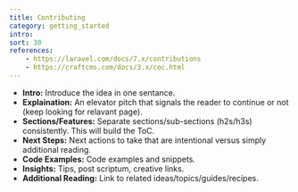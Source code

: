 ```yaml
---
title: Contributing
category: getting_started
intro: 
sort: 30
references:
    - https://laravel.com/docs/7.x/contributions
    - https://craftcms.com/docs/3.x/coc.html
---
```


- **Intro:** Introduce the idea in one sentance.
- **Explaination:** An elevator pitch that signals the reader to continue or not (keep looking for relavant page).
- **Sections/Features:** Separate sections/sub-sections (h2s/h3s) consistently. This will build the ToC.
- **Next Steps:** Next actions to take that are intentional versus simply additional reading.
- **Code Examples:** Code examples and snippets.
- **Insights:** Tips, post scriptum, creative links.
- **Additional Reading:** Link to related ideas/topics/guides/recipes.

